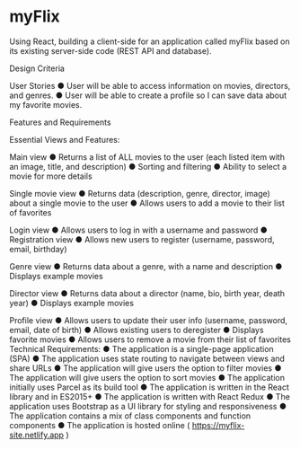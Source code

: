 # myFlix
 Using React, building a client-side for an application called myFlix based on its existing server-side code (REST API and database).
 
Design Criteria

User Stories
● User will be able to access information on movies, directors, and genres.
● User will be able to create a profile so I can save data about my favorite movies.

Features and Requirements

Essential Views and Features:

Main view
● Returns a list of ALL movies to the user (each listed item with an image, title, and description)
● Sorting and filtering
● Ability to select a movie for more details

Single movie view
● Returns data (description, genre, director, image) about a single movie to the user
● Allows users to add a movie to their list of favorites

Login view
● Allows users to log in with a username and password
● Registration view
● Allows new users to register (username, password, email, birthday)

Genre view
● Returns data about a genre, with a name and description
● Displays example movies

Director view
● Returns data about a director (name, bio, birth year, death year)
● Displays example movies

Profile view
● Allows users to update their user info (username, password, email, date of birth)
● Allows existing users to deregister
● Displays favorite movies
● Allows users to remove a movie from their list of favorites
Technical Requirements:
● The application is a single-page application (SPA)
● The application uses state routing to navigate between views and share URLs
● The application will give users the option to filter movies
● The application will give users the option to sort movies
● The application initially uses Parcel as its build tool
● The application is written in the React library and in ES2015+
● The application is written with React Redux
● The application uses Bootstrap as a UI library for styling and responsiveness
● The application contains a mix of class components and function components
● The application is hosted online ( https://myflix-site.netlify.app )
